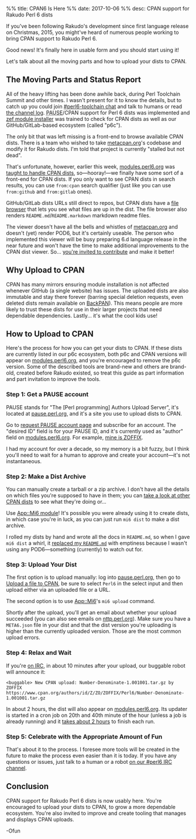 %% title: CPAN6 Is Here
%% date: 2017-10-06
%% desc: CPAN support for Rakudo Perl 6 dists

If you've been following Rakudo's development since first language release on
Christmas, 2015, you might've heard of numerous people working to bring CPAN
support to Rakudo Perl 6.

Good news! It's finally here in usable form and you should start using it!

Let's talk about all the moving parts and how to upload your dists
to CPAN.

## The Moving Parts and Status Report

All of the heavy lifting has been done awhile back, during Perl Toolchain Summit and other times. I wasn't present for it to know the details, but to
catch up you could
join [#perl6-toolchain chat](https://webchat.freenode.net/?channels=#perl6-toolchain) and talk to humans or read [the channel log](https://irclog.perlgeek.de/perl6-toolchain/2017-10-06). <abbr
title="Perl [programming] Authors Upload Server">PAUSE</abbr>/CPAN
support for Perl 6 dists was implemented and [zef module installer](https://modules.perl6.org/dist/zef) was trained to check for CPAN dists
as well as our GitHub/GitLab-based ecosystem (called "p6c").

The only bit that was left missing is a front-end to browse available CPAN
dists. There is a team who wished to take [metacpan.org](https://metacpan.org/)'s codebase and modify it for Rakudo dists. I'm told that project is currently
"stalled but not dead".

That's unfortunate, however, earlier this week,
[modules.perl6.org](https://modules.perl6.org) was
[taught to handle CPAN dists](http://modules.perl6.org/search/?q=from%3Acpan),
so—hooray!—we finally have some sort of a front-end for CPAN dists. If you
only want to see CPAN dists in search results, you can use `from:cpan` search
qualifier (just like you can use `from:github` and `from:gitlab` ones).

GitHub/GitLab dists URLs still direct to repos, but CPAN dists have a
[file browser](http://modules.perl6.org/dist/Number::Denominate:cpan:ZOFFIX)
that lets you see what files are up in the dist. The file browser also
renders `README.md`/`README.markdown` markdown readme files.

The viewer doesn't have all the bells and whistles of
[metacpan.org](https://metacpan.org/) and doesn't (yet) render POD6, but it's
certainly useable. The person who implemented this viewer will be busy
preparing 6.d language release in the near future and won't have the time
to make additional improvements to the CPAN dist viewer. So… [you're invited
to contribute](https://github.com/perl6/modules.perl6.org) and make it better!

## Why Upload to CPAN

CPAN has many mirrors ensuring module installation is not affected whenever
GitHub (a single website) has issues. The uploaded dists are also immutable
and stay there forever (barring special deletion requests, even deleted dists
remain available on [BackPAN](http://backpan.perl.org/)). This means people
are more likely to trust these dists for use in their larger projects that
need dependable dependencies. Lastly… it's what the cool kids use!

## How to Upload to CPAN

Here's the process for how you can get your dists to CPAN. If these dists
are currently listed in our p6c ecosystem, both p6c and CPAN versions will
appear on [modules.perl6.org](https://modules.perl6.org), and you're encouraged
to remove the p6c version. Some of the described tools are brand-new and others
are brand-old, created before Rakudo existed, so treat this
guide as part information and part invitation to improve the tools.

### Step 1: Get a PAUSE account

PAUSE stands for "The [Perl programming] Authors Upload Server", it's located
at [pause.perl.org](https://pause.perl.org), and it's a
site you use to upload dists to CPAN.

Go to [request PAUSE account page](https://pause.perl.org/pause/query?ACTION=request_id) and subscribe for an account. The
"desired ID" field is for your PAUSE ID, and it's currently used as "author"
field on [modules.perl6.org](https://modules.perl6.org). For example, [mine is ZOFFIX](https://modules.perl6.org/search/?q=from%3Acpan+author%3AZOFFIX).

I had my account for over a decade, so my memory is a bit fuzzy, but I think you'll need to wait for a human to approve and create your account—it's not instantaneous.

### Step 2: Make a Dist Archive

You can manually create a tarball or a zip archive. I don't have all the
details on which files you're supposed to have in them; you can
[take a look at other CPAN dists](http://modules.perl6.org/search/?q=from%3Acpan) to see what they're doing or…

Use [App::Mi6 module](http://modules.perl6.org/dist/App::Mi6:github)! It's
possible you were already using it to create dists, in which case you're in
luck, as you can just run `mi6 dist` to make a dist archive.

I rolled my dists by hand and wrote all the docs in `README.md`, so when I
gave `mi6 dist` a whirl, it
[replaced my `README.md`](https://github.com/skaji/mi6/issues/23) with
emptiness because I wasn't using any POD6—something (currently) to watch
out for.

### Step 3: Upload Your Dist

The first option is to upload manually: log into
[pause.perl.org](https://pause.perl.org), then go to
[Upload a file to CPAN](https://pause.perl.org/pause/authenquery?ACTION=add_uri), be sure to select `Perl6` in the select input and then upload either
via an uploaded file or a URL.

The second option is to use [App::Mi6](http://modules.perl6.org/dist/App::Mi6:github)'s `mi6 upload` command.

Shortly after the upload, you'll get an email about whether your upload
succeeded (you can also see emails on [nttp.perl.org](https://www.nntp.perl.org/group/perl.cpan.uploads/)). Make sure you have a `META6.json` file
in your dist and that the dist
version you're uploading is higher than the currently uploaded version. Those
are the most common upload errors.

### Step 4: Relax and Wait

If you're [on IRC](https://webchat.freenode.net/?channels=#perl6),
in about 10 minutes after your upload, our buggable robot will announce it:

```irc
<buggable> New CPAN upload: Number-Denominate-1.001001.tar.gz by ZOFFIX
https://www.cpan.org/authors/id/Z/ZO/ZOFFIX/Perl6/Number-Denominate-1.001001.tar.gz
```

In about 2 hours, the dist will also appear on [modules.perl6.org](https://modules.perl6.org). Its updater is started in a cron job on 20th and 40th minute of the hour (unless a job is already running) and it
[takes about 2 hours](https://modules.perl6.org/update.log) to finish each run.

### Step 5: Celebrate with the Appropriate Amount of Fun

That's about it to the process. I foresee more tools will be created in the
future to make the process even easier than it is today. If you have any
questions or issues, just talk to a human or a robot
[on our #perl6 IRC channel](https://webchat.freenode.net/?channels=#perl6).

## Conclusion

CPAN support for Rakudo Perl 6 dists is now usably here. You're encouraged
to upload your dists to CPAN, to grow a more dependable ecosystem. You're
also invited to improve and create tooling that manages and displays CPAN
uploads.

-Ofun